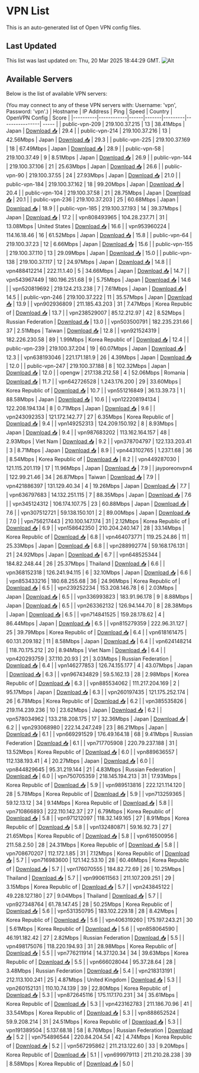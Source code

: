 # VPN List

This is an auto-generated list of Open VPN config files.

## Last Updated

This list was last updated on: Thu, 20 Mar 2025 18:44:29 GMT.
![Alt](https://repobeats.axiom.co/api/embed/186b98318ef1479477931607c1ad7d823f12451f.svg "Repobeats analytics image")

## Available Servers

Below is the list of available VPN servers:

(You may connect to any of these VPN servers with: Username: 'vpn', Password: 'vpn'.)
| Hostname | IP Address | Ping | Speed | Country | OpenVPN Config | Score |
|----------|------------|------|-------|---------|----------------| ----- |
| public-vpn-209 | 219.100.37.215 | 13 | 38.41Mbps | Japan | [Download 📥](./configs/server_0_JP.ovpn) | 29.4 |
| public-vpn-214 | 219.100.37.216 | 13 | 42.56Mbps | Japan | [Download 📥](./configs/server_1_JP.ovpn) | 29.3 |
| public-vpn-225 | 219.100.37.169 | 18 | 67.49Mbps | Japan | [Download 📥](./configs/server_2_JP.ovpn) | 28.9 |
| public-vpn-58 | 219.100.37.49 | 9 | 8.51Mbps | Japan | [Download 📥](./configs/server_3_JP.ovpn) | 26.9 |
| public-vpn-144 | 219.100.37.106 | 21 | 25.63Mbps | Japan | [Download 📥](./configs/server_4_JP.ovpn) | 26.6 |
| public-vpn-90 | 219.100.37.55 | 24 | 27.93Mbps | Japan | [Download 📥](./configs/server_5_JP.ovpn) | 21.0 |
| public-vpn-184 | 219.100.37.162 | 18 | 99.20Mbps | Japan | [Download 📥](./configs/server_6_JP.ovpn) | 20.4 |
| public-vpn-104 | 219.100.37.58 | 21 | 28.75Mbps | Japan | [Download 📥](./configs/server_7_JP.ovpn) | 20.1 |
| public-vpn-236 | 219.100.37.203 | 25 | 60.68Mbps | Japan | [Download 📥](./configs/server_8_JP.ovpn) | 18.9 |
| public-vpn-185 | 219.100.37.193 | 14 | 39.37Mbps | Japan | [Download 📥](./configs/server_9_JP.ovpn) | 17.2 |
| vpn808493965 | 104.28.237.71 | 31 | 13.08Mbps | United States | [Download 📥](./configs/server_10_US.ovpn) | 16.6 |
| vpn953960224 | 114.16.18.46 | 16 | 61.52Mbps | Japan | [Download 📥](./configs/server_11_JP.ovpn) | 15.8 |
| public-vpn-64 | 219.100.37.23 | 12 | 6.66Mbps | Japan | [Download 📥](./configs/server_12_JP.ovpn) | 15.6 |
| public-vpn-155 | 219.100.37.110 | 13 | 29.09Mbps | Japan | [Download 📥](./configs/server_13_JP.ovpn) | 15.0 |
| public-vpn-138 | 219.100.37.117 | 12 | 24.97Mbps | Japan | [Download 📥](./configs/server_14_JP.ovpn) | 14.8 |
| vpn488412214 | 222.11.1.40 | 5 | 34.66Mbps | Japan | [Download 📥](./configs/server_15_JP.ovpn) | 14.7 |
| vpn543967449 | 180.196.251.68 | 9 | 5.75Mbps | Japan | [Download 📥](./configs/server_16_JP.ovpn) | 14.6 |
| vpn520819692 | 219.124.213.238 | 7 | 7.61Mbps | Japan | [Download 📥](./configs/server_17_JP.ovpn) | 14.5 |
| public-vpn-246 | 219.100.37.222 | 11 | 35.57Mbps | Japan | [Download 📥](./configs/server_18_JP.ovpn) | 13.9 |
| vpn902936809 | 211.185.43.203 | 31 | 7.47Mbps | Korea Republic of | [Download 📥](./configs/server_19_KR.ovpn) | 13.7 |
| vpn238529007 | 85.12.212.97 | 42 | 8.52Mbps | Russian Federation | [Download 📥](./configs/server_20_RU.ovpn) | 13.0 |
| vpn503500791 | 182.235.231.66 | 37 | 2.51Mbps | Taiwan | [Download 📥](./configs/server_21_TW.ovpn) | 12.8 |
| vpn921524319 | 182.226.230.58 | 89 | 1.99Mbps | Korea Republic of | [Download 📥](./configs/server_22_KR.ovpn) | 12.4 |
| public-vpn-239 | 219.100.37.204 | 19 | 60.07Mbps | Japan | [Download 📥](./configs/server_23_JP.ovpn) | 12.3 |
| vpn638193046 | 221.171.181.9 | 26 | 4.39Mbps | Japan | [Download 📥](./configs/server_24_JP.ovpn) | 12.0 |
| public-vpn-247 | 219.100.37.188 | 8 | 102.32Mbps | Japan | [Download 📥](./configs/server_25_JP.ovpn) | 12.0 |
| opengw | 217.138.212.58 | 4 | 52.06Mbps | Romania | [Download 📥](./configs/server_26_RO.ovpn) | 11.7 |
| vpn642726528 | 1.243.176.200 | 29 | 33.60Mbps | Korea Republic of | [Download 📥](./configs/server_27_KR.ovpn) | 10.7 |
| vpn551216849 | 36.13.39.73 | 1 | 88.58Mbps | Japan | [Download 📥](./configs/server_28_JP.ovpn) | 10.6 |
| vpn122208194134 | 122.208.194.134 | 8 | 0.71Mbps | Japan | [Download 📥](./configs/server_29_JP.ovpn) | 9.6 |
| vpn243092353 | 121.172.142.77 | 27 | 6.35Mbps | Korea Republic of | [Download 📥](./configs/server_30_KR.ovpn) | 9.4 |
| vpn149252313 | 124.209.150.192 | 8 | 8.93Mbps | Japan | [Download 📥](./configs/server_31_JP.ovpn) | 9.4 |
| vpn987683202 | 113.162.164.157 | 48 | 2.93Mbps | Viet Nam | [Download 📥](./configs/server_32_VN.ovpn) | 9.2 |
| vpn378704797 | 122.133.203.41 | 3 | 8.71Mbps | Japan | [Download 📥](./configs/server_33_JP.ovpn) | 8.9 |
| vpn443102765 | 1.237.1.68 | 36 | 8.54Mbps | Korea Republic of | [Download 📥](./configs/server_34_KR.ovpn) | 8.2 |
| vpn449287030 | 121.115.201.119 | 17 | 11.96Mbps | Japan | [Download 📥](./configs/server_35_JP.ovpn) | 7.9 |
| jayporeonvpn4 | 122.99.21.46 | 34 | 26.87Mbps | Taiwan | [Download 📥](./configs/server_36_TW.ovpn) | 7.9 |
| vpn421886397 | 131.129.40.34 | 4 | 19.26Mbps | Japan | [Download 📥](./configs/server_37_JP.ovpn) | 7.7 |
| vpn636797683 | 14.132.251.115 | 7 | 88.35Mbps | Japan | [Download 📥](./configs/server_38_JP.ovpn) | 7.6 |
| vpn345124312 | 106.174.107.75 | 23 | 60.88Mbps | Japan | [Download 📥](./configs/server_39_JP.ovpn) | 7.6 |
| vpn307512721 | 59.138.150.101 | 2 | 89.00Mbps | Japan | [Download 📥](./configs/server_40_JP.ovpn) | 7.0 |
| vpn756217443 | 210.100.147.174 | 31 | 2.12Mbps | Korea Republic of | [Download 📥](./configs/server_41_KR.ovpn) | 6.9 |
| vpn158642350 | 210.204.240.147 | 28 | 33.14Mbps | Korea Republic of | [Download 📥](./configs/server_42_KR.ovpn) | 6.8 |
| vpn464073771 | 119.25.24.86 | 11 | 25.33Mbps | Japan | [Download 📥](./configs/server_43_JP.ovpn) | 6.8 |
| vpn288992774 | 59.168.176.131 | 21 | 24.92Mbps | Japan | [Download 📥](./configs/server_44_JP.ovpn) | 6.7 |
| vpn648525344 | 184.82.248.44 | 26 | 25.37Mbps | Thailand | [Download 📥](./configs/server_45_TH.ovpn) | 6.6 |
| vpn368152318 | 126.241.94.115 | 6 | 32.10Mbps | Japan | [Download 📥](./configs/server_46_JP.ovpn) | 6.6 |
| vpn853433216 | 180.68.255.68 | 36 | 24.96Mbps | Korea Republic of | [Download 📥](./configs/server_47_KR.ovpn) | 6.5 |
| vpn239252234 | 153.208.146.78 | 6 | 2.03Mbps | Japan | [Download 📥](./configs/server_48_JP.ovpn) | 6.5 |
| vpn336993823 | 183.91.96.178 | 9 | 8.88Mbps | Japan | [Download 📥](./configs/server_49_JP.ovpn) | 6.5 |
| vpn263362132 | 126.94.144.70 | 8 | 28.38Mbps | Japan | [Download 📥](./configs/server_50_JP.ovpn) | 6.5 |
| vpn714841525 | 159.28.178.62 | 4 | 86.44Mbps | Japan | [Download 📥](./configs/server_51_JP.ovpn) | 6.5 |
| vpn815279359 | 222.96.31.127 | 25 | 39.79Mbps | Korea Republic of | [Download 📥](./configs/server_52_KR.ovpn) | 6.4 |
| vpn618161475 | 60.131.209.182 | 11 | 8.58Mbps | Japan | [Download 📥](./configs/server_53_JP.ovpn) | 6.4 |
| vpn624148214 | 118.70.175.212 | 20 | 8.94Mbps | Viet Nam | [Download 📥](./configs/server_54_VN.ovpn) | 6.4 |
| vpn420293759 | 37.110.20.93 | 21 | 3.03Mbps | Russian Federation | [Download 📥](./configs/server_55_RU.ovpn) | 6.4 |
| vpn146277853 | 126.74.155.177 | 4 | 43.07Mbps | Japan | [Download 📥](./configs/server_56_JP.ovpn) | 6.3 |
| vpn967434829 | 59.5.162.13 | 28 | 2.98Mbps | Korea Republic of | [Download 📥](./configs/server_57_KR.ovpn) | 6.3 |
| vpn885534062 | 111.217.204.169 | 2 | 95.17Mbps | Japan | [Download 📥](./configs/server_58_JP.ovpn) | 6.3 |
| vpn260197435 | 121.175.252.174 | 26 | 6.78Mbps | Korea Republic of | [Download 📥](./configs/server_59_KR.ovpn) | 6.2 |
| vpn385535826 | 219.114.239.236 | 10 | 23.62Mbps | Japan | [Download 📥](./configs/server_60_JP.ovpn) | 6.2 |
| vpn578034962 | 133.218.208.175 | 17 | 32.36Mbps | Japan | [Download 📥](./configs/server_61_JP.ovpn) | 6.2 |
| vpn293068980 | 222.14.247.249 | 23 | 86.21Mbps | Japan | [Download 📥](./configs/server_62_JP.ovpn) | 6.1 |
| vpn669291529 | 176.49.164.18 | 68 | 9.41Mbps | Russian Federation | [Download 📥](./configs/server_63_RU.ovpn) | 6.1 |
| vpn717705908 | 220.79.237.188 | 31 | 13.52Mbps | Korea Republic of | [Download 📥](./configs/server_64_KR.ovpn) | 6.0 |
| vpn889636557 | 112.138.193.41 | 4 | 20.27Mbps | Japan | [Download 📥](./configs/server_65_JP.ovpn) | 6.0 |
| vpn844829645 | 95.31.219.144 | 21 | 4.83Mbps | Russian Federation | [Download 📥](./configs/server_66_RU.ovpn) | 6.0 |
| vpn750705359 | 218.145.194.213 | 31 | 17.93Mbps | Korea Republic of | [Download 📥](./configs/server_67_KR.ovpn) | 5.9 |
| vpn989513816 | 222.121.114.120 | 28 | 5.78Mbps | Korea Republic of | [Download 📥](./configs/server_68_KR.ovpn) | 5.9 |
| vpn713259365 | 59.12.13.12 | 34 | 9.14Mbps | Korea Republic of | [Download 📥](./configs/server_69_KR.ovpn) | 5.8 |
| vpn710866893 | 222.110.142.37 | 27 | 6.79Mbps | Korea Republic of | [Download 📥](./configs/server_70_KR.ovpn) | 5.8 |
| vpn971212097 | 118.32.149.165 | 27 | 8.91Mbps | Korea Republic of | [Download 📥](./configs/server_71_KR.ovpn) | 5.8 |
| vpn132480871 | 59.16.92.73 | 27 | 21.65Mbps | Korea Republic of | [Download 📥](./configs/server_72_KR.ovpn) | 5.8 |
| vpn616500956 | 211.58.2.50 | 28 | 24.31Mbps | Korea Republic of | [Download 📥](./configs/server_73_KR.ovpn) | 5.8 |
| vpn708670207 | 112.172.1.85 | 31 | 7.12Mbps | Korea Republic of | [Download 📥](./configs/server_74_KR.ovpn) | 5.7 |
| vpn716983600 | 121.142.53.10 | 28 | 60.46Mbps | Korea Republic of | [Download 📥](./configs/server_75_KR.ovpn) | 5.7 |
| vpn176070555 | 184.82.72.69 | 26 | 10.25Mbps | Thailand | [Download 📥](./configs/server_76_TH.ovpn) | 5.7 |
| vpn990611563 | 211.107.209.251 | 29 | 3.15Mbps | Korea Republic of | [Download 📥](./configs/server_77_KR.ovpn) | 5.7 |
| vpn243845122 | 49.228.127.180 | 27 | 9.04Mbps | Thailand | [Download 📥](./configs/server_78_TH.ovpn) | 5.7 |
| vpn927348764 | 61.78.147.45 | 28 | 50.25Mbps | Korea Republic of | [Download 📥](./configs/server_79_KR.ovpn) | 5.6 |
| vpn531350795 | 183.102.229.18 | 28 | 8.42Mbps | Korea Republic of | [Download 📥](./configs/server_80_KR.ovpn) | 5.6 |
| vpn406319260 | 175.197.243.21 | 30 | 5.61Mbps | Korea Republic of | [Download 📥](./configs/server_81_KR.ovpn) | 5.6 |
| vpn858064590 | 46.191.182.42 | 27 | 2.82Mbps | Russian Federation | [Download 📥](./configs/server_82_RU.ovpn) | 5.5 |
| vpn498175076 | 118.220.194.93 | 31 | 28.98Mbps | Korea Republic of | [Download 📥](./configs/server_83_KR.ovpn) | 5.5 |
| vpn776211914 | 14.37.120.34 | 34 | 39.63Mbps | Korea Republic of | [Download 📥](./configs/server_84_KR.ovpn) | 5.5 |
| vpn666028044 | 95.37.28.64 | 28 | 3.48Mbps | Russian Federation | [Download 📥](./configs/server_85_RU.ovpn) | 5.4 |
| vpn218313191 | 212.113.100.241 | 25 | 4.87Mbps | United Kingdom | [Download 📥](./configs/server_86_GB.ovpn) | 5.3 |
| vpn260152131 | 110.10.74.139 | 39 | 22.80Mbps | Korea Republic of | [Download 📥](./configs/server_87_KR.ovpn) | 5.3 |
| vpn872645116 | 175.117.170.231 | 34 | 35.61Mbps | Korea Republic of | [Download 📥](./configs/server_88_KR.ovpn) | 5.3 |
| vpn423162783 | 211.186.70.96 | 41 | 33.54Mbps | Korea Republic of | [Download 📥](./configs/server_89_KR.ovpn) | 5.3 |
| vpn888652524 | 59.9.208.214 | 31 | 24.51Mbps | Korea Republic of | [Download 📥](./configs/server_90_KR.ovpn) | 5.3 |
| vpn191389504 | 5.137.68.18 | 58 | 8.76Mbps | Russian Federation | [Download 📥](./configs/server_91_RU.ovpn) | 5.2 |
| vpn754896544 | 220.84.204.54 | 42 | 4.74Mbps | Korea Republic of | [Download 📥](./configs/server_92_KR.ovpn) | 5.2 |
| vpn567295862 | 211.213.122.60 | 33 | 9.20Mbps | Korea Republic of | [Download 📥](./configs/server_93_KR.ovpn) | 5.1 |
| vpn699979113 | 211.210.28.238 | 39 | 8.58Mbps | Korea Republic of | [Download 📥](./configs/server_94_KR.ovpn) | 5.0 |
